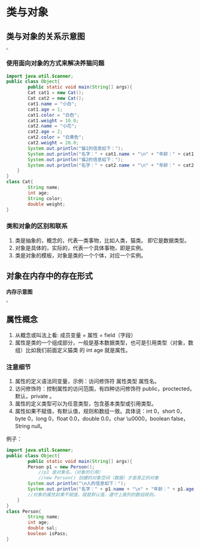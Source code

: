 # 类与对象

## 类与对象的关系示意图

<img src="D:\消息记录\TyporaPages\类与对象.png" style="zoom:33%;" />

### 使用面向对象的方式来解决养猫问题

```java
import java.util.Scanner;
public class Object{
		public static void main(String[] args){
		Cat cat1 = new Cat();
		Cat cat2 = new Cat();
		cat1.name = "小白";
		cat1.age = 1;
		cat1.color = "白色";
		cat1.weight = 10.0;
		cat2.name = "小花";
		cat2.age = 2;
		cat2.color = "白黄色";
		cat2.weight = 20.0;
		System.out.println("猫1的信息如下：");
		System.out.println("名字：" + cat1.name + "\n" + "年龄：" + cat1.age + "\n" + "颜色：" + cat1.color + "\n" + "体重：" + cat1.weight);		
		System.out.println("猫2的信息如下：");
		System.out.println("名字：" + cat2.name + "\n" + "年龄：" + cat2.age + "\n" + "颜色：" + cat2.color + "\n" + "体重：" + cat2.weight);
	}
}
class Cat{
		String name;
		int age;
		String color;
		double weight;
}
```

### 类和对象的区别和联系

1. 类是抽象的，概念的，代表一类事物，比如人类，猫类。 即它是数据类型。
2. 对象是具体的，实际的，代表一个具体事物，即是实例。
3. 类是对象的模板，对象是类的一个个体，对应一个实例。

## 对象在内存中的存在形式

**内存示意图**

<img src="D:\消息记录\TyporaPages\内存示意图.png" style="zoom:33%;" />

## 属性概念

1. 从概念或叫法上看: 成员变量 = 属性 = field（字段）
2. 属性是类的一个组成部分，一般是基本数据类型，也可是引用类型（对象，数组）比如我们前面定义猫类 的 int age 就是属性。

### 注意细节

1. 属性的定义语法同变量，示例：访问修饰符 属性类型 属性名。
2. 访问修饰符：控制属性的访问范围，有四种访问修饰符 public，proctected，默认，private 。
3. 属性的定义类型可以为任意类型，包含基本类型或引用类型。
4. 属性如果不赋值，有默认值，规则和数组一致。具体说：int 0，short 0，byte 0，long 0，float 0.0，double 0.0，char \u0000，boolean false，String null。

例子：

```java
import java.util.Scanner;
public class Object{
		public static void main(String[] args){
		Person p1 = new Person();
            //p1 是对象名，（对象的引用）
            //new Person() 创建的对象空间（数据）才是真正的对象
		System.out.println("\n人的信息如下：");
		System.out.println("名字：" + p1.name + "\n" + "年龄：" + p1.age + "\n" + "薪水：" + p1.sal + "\n" + "是否通过：" + p1.isPass);	
		//对象的属性如果不赋值，就是默认值，遵守上面列的数组规则。
	}
}
class Person{
		String name;
		int age;
		double sal;
		boolean isPass;
}
```

